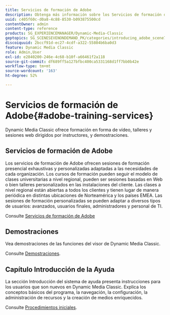 ```yaml
---
title: Servicios de formación de Adobe
description: Obtenga más información sobre los Servicios de formación de Adobe.
uuid: c405f60c-d0a8-4c88-8530-b093875500cd
contentOwner: admin
content-type: reference
products: SG_EXPERIENCEMANAGER/Dynamic-Media-Classic
geptopics: SG_SCENESEVENONDEMAND_PK/categories/introducing_adobe_scene7
discoiquuid: 2bccf91d-ec27-4cdf-a322-55804b6ba0d3
feature: Dynamic Media Classic
role: Admin,User
exl-id: e2840200-246e-4c68-b10f-a66461f2a118
source-git-commit: df689ff5a127bfbc400ca5331168d1ff7bb0b42e
workflow-type: tm+mt
source-wordcount: '163'
ht-degree: 52%

---
```


# Servicios de formación de Adobe{#adobe-training-services}

Dynamic Media Classic ofrece formación en forma de vídeo, talleres y sesiones web dirigidos por instructores, y demostraciones.

## Servicios de formación de Adobe

Los servicios de formación de Adobe ofrecen sesiones de formación presencial exhaustivas y personalizadas adaptadas a las necesidades de cada organización. Los cursos de formación pueden seguir el modelo de clases universitarias a nivel regional, pueden ser sesiones basadas en Web o bien talleres personalizados en las instalaciones del cliente. Las clases a nivel regional están abiertas a todos los clientes y tienen lugar de manera periódica en distintas ubicaciones de Norteamérica y los países EMEA. Las sesiones de formación personalizadas se pueden adaptar a diversos tipos de usuarios: avanzados, usuarios finales, administradores y personal de TI.

Consulte [Servicios de formación de Adobe](https://learning.adobe.com/)

## Demostraciones

Vea demostraciones de las funciones del visor de Dynamic Media Classic.

Consulte [Demostraciones](https://landing.adobe.com/en/na/dynamic-media/ctir-2755/live-demos.html).

## Capítulo Introducción de la Ayuda

La sección Introducción del sistema de ayuda presenta instrucciones para los usuarios que son nuevos en Dynamic Media Classic. Explica los conceptos básicos del programa, la navegación, la configuración, la administración de recursos y la creación de medios enriquecidos.

Consulte [Procedimientos iniciales](dmc-platform-overview.md).
